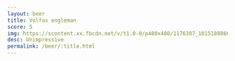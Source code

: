 ```yaml
---
layout: beer
title: Volfas engleman
score: 5
img: https://scontent.xx.fbcdn.net/v/t1.0-0/p480x480/1176307_10151888665863745_1280335301_n.jpg?oh=481de28051e17c17a62f1296163f0e41&oe=59242DF2
desc: Unimpressive
permalink: /beer/:title.html
---
```

